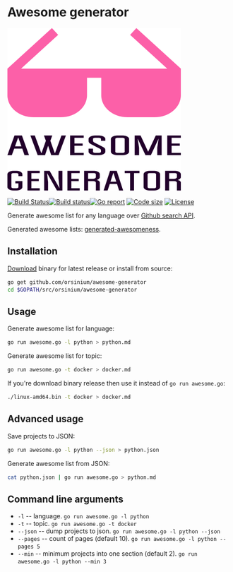 # Awesome generator

![Awesome Generator logo](logo.png)

[![Build Status](https://travis-ci.org/Neargye/awesome-generator.svg?branch=master)](https://travis-ci.org/Neargye/awesome-generator)[![Build status](https://ci.appveyor.com/api/projects/status/mk9xlkugf2xtdcy7/branch/master?svg=true)](https://ci.appveyor.com/project/Neargye/awesome-generator/branch/master)[![Go report](https://goreportcard.com/badge/github.com/orsinium/awesome-generator)](https://goreportcard.com/report/github.com/orsinium/awesome-generator) [![Code size](https://img.shields.io/github/languages/code-size/orsinium/awesome-generator.svg)](https://github.com/orsinium/awesome-generator) [![License](https://img.shields.io/github/license/orsinium/awesome-generator.svg)](LICENSE)

Generate awesome list for any language over [Github search API](https://developer.github.com/v3/search/#search-repositories).

Generated awesome lists: [generated-awesomeness](https://github.com/orsinium/generated-awesomeness).


## Installation

[Download](https://github.com/orsinium/awesome-generator/releases) binary for latest release or install from source:

```bash
go get github.com/orsinium/awesome-generator
cd $GOPATH/src/orsinium/awesome-generator
```


## Usage

Generate awesome list for language:

```bash
go run awesome.go -l python > python.md
```

Generate awesome list for topic:

```bash
go run awesome.go -t docker > docker.md
```

If you're download binary release then use it instead of `go run awesome.go`:

```bash
./linux-amd64.bin -t docker > docker.md
```


## Advanced usage

Save projects to JSON:

```bash
go run awesome.go -l python --json > python.json
```

Generate awesome list from JSON:

```bash
cat python.json | go run awesome.go > python.md
```


## Command line arguments

* `-l` -- language. `go run awesome.go -l python`
* `-t` -- topic. `go run awesome.go -t docker`
* `--json` -- dump projects to json. `go run awesome.go -l python --json`
* `--pages` -- count of pages (default 10). `go run awesome.go -l python --pages 5`
* `--min` -- minimum projects into one section (default 2). `go run awesome.go -l python --min 3`
